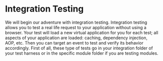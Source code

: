 # Integration Testing

We will begin our adventure with integration testing. Integration testing allows you to test a real life request to your application without using a browser. Your test will load a new virtual application for you for each test; all aspects of your application are loaded: caching, dependency injection, AOP, etc. Then you can target an event to test and verify its behavior accordingly. First of all, these type of tests go in your integration folder of your test harness or in the specific module folder if you are testing modules.

